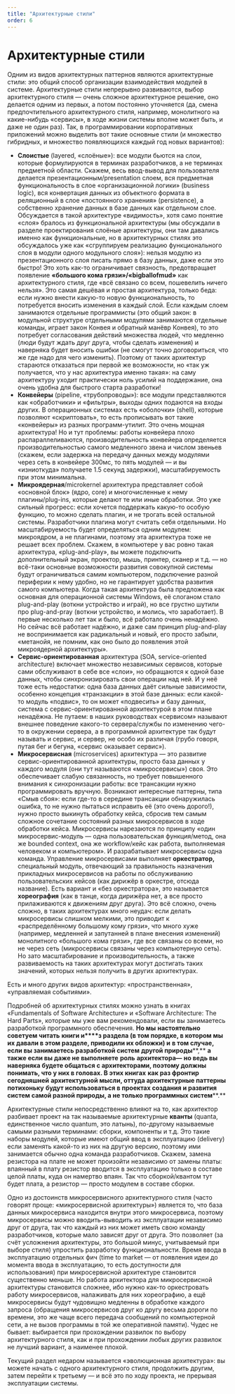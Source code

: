 ```yaml
---
title: "Архитектурные стили"
order: 6
---
```


# Архитектурные стили

Одним из видов архитектурных паттернов являются архитектурные стили: это общий способ организации взаимодействия модулей в системе. Архитектурные стили непрерывно развиваются, выбор архитектурного стиля — очень сложное архитектурное решение, оно делается одним из первых, а потом постоянно уточняется (да, смена предпочтительного архитектурного стиля, например, монолитного на какие-нибудь «сервисы», в ходе жизни системы вполне может быть, и даже не один раз). Так, в программировании корпоративных приложений можно выделить вот такие основные стили (и множество гибридных, и множество появляющихся каждый год новых вариантов):

* **Слоистые** (layered, «слоёные»): все модули бьются на слои, которые формулируются в терминах разработчиков, а не терминах предметной области. Скажем, весь ввод-вывод для пользователя делается презентационным/presentation слоем, вся предметная функциональность в слое «организационной логики» (business logic), вся конвертация данных из объектного формата в реляционный в слое «постоянного хранения» (persistence), а собственно хранение данных в базе данных как отдельном слое. Обсуждается в такой архитектуре «видимость», хотя само понятие «слоя» бралось из функциональной архитектуры (мы обсуждали в разделе проектирования слоёные архитектуры, они там давались именно как функциональные, но в архитектурных стилях это обсуждалось уже как «сгруппируем реализацию функционального слоя в модули одного модульного слоя»): нельзя модулю из презентационного слоя писать прямо в базу данных, даже если это быстро! Это хоть как-то ограничивает связность, предотвращает появление **«большого кома грязи»****/«****big****ball****of****mud****»** как архитектурного стиля, где «всё связано со всем, пошевелить ничего нельзя». Это самая дешёвая и простая архитектура, только беда: если нужно внести какую-то новую функциональность, то потребуется вносить изменения в каждый слой. Если каждым слоем занимаются отдельные программисты (это общий закон: в модульной структуре отдельными модулями занимаются отдельные команды, играет закон Конвея и обратный манёвр Конвея), то это потребует согласования действий множества людей, что медленно (люди будут ждать друг друга, чтобы сделать изменения) и наверняка будет вносить ошибки (не смогут точно договориться, что же где надо для чего изменить). Поэтому от таких архитектур стараются отказаться при первой же возможности, но «так уж получается, что у нас архитектура именно такая»: на саму архитектуру уходит практически ноль усилий на поддержание, она очень удобна для быстрого старта разработки!
* **Конвейеры** (pipeline, «трубопроводы»): все модули представляются как «обработчики» и «фильтры», выходы одних подаются на входы других. В операционных системах есть «оболочки» (shell), которые позволяют «скриптовать», то есть прописывать вот такие «конвейеры» из разных программ-утилит. Это очень мощная архитектура! Но и тут проблемы: работы конвейера плохо распараллеливаются, производительность конвейера определяется производительностью самого медленного звена и числом звеньев (скажем, если задержка на передачу данных между модулями через сеть в конвейере 300мс, то пять модулей — и вы «изниоткуда» получаете 1.5 секунд задержки), масштабируемость при этом минимальна.
* **Микроядерная**/microkernel архитектура представляет собой «основной блок» (ядро, core) и многочисленные к нему плагины/plug-ins, которые делают те или иные обработки. Это уже сильный прогресс: если хочется поддержать какую-то особую функцию, то можно сделать плагин, и не трогать всей остальной системы. Разработчики плагина могут считать себя отдельными. Но масштабируемость будет определяться одним модулем: микроядром, а не плагинами, поэтому эта архитектура тоже не решает всех проблем. Скажем, в компьютере у вас ровно такая архитектура, «plug-and-play», вы можете подключить дополнительный экран, проектор, мышь, принтер, сканер и т.д. — но всё-таки основные возможности развития совокупной системы будут ограничиваться самим компьютером, подключение разной периферии к нему удобно, но не гарантирует удобства развития самого компьютера. Когда такая архитектура была предложена как основная для операционной системы Windows, её слоганом стало plug-and-play (воткни устройство и играй), но все грустно шутили про plug-and-pray (воткни устройство, и молись, что заработает). В первые несколько лет так и было, всё работало очень ненадёжно. Но сейчас всё работает надёжно, и даже сам принцип plug-and-play не воспринимается как радикальный и новый, его просто забыли, «метанойя, не помним, как оно было до появления этой микроядерной архитектуры».
* **Сервис-ориентированная** архитектура (SOA, service-oriented architecture) включает множество независимых сервисов, которые сами обслуживают в себе все «слои», но обращаются к одной базе данных, чтобы синхронизировать свои операции над ней. И у неё тоже есть недостатки: одна база данных даёт сильные зависимости, особенно концепция «транзакции» в этой базе данных: если какой-то модуль «подвис», то он может «подвесить» и базу данных, система с сервис-ориентированной архитектурой в этом плане ненадёжна. Не путаем: в наших руководствах «сервисом» называют внешнее поведение какого-то сервера/службы по изменению чего-то в окружении сервера, а в программной архитектуре так будут называть и сервис, и сервер, не особо их различая (грубо говоря, путая бег и бегуна, «сервис оказывает сервис»).
* **Микросервисная** (microservices) архитектура — это развитие сервис-ориентированной архитектуры, просто база данных у каждого модуля (они тут называются «микросервисы») своя. Это обеспечивает слабую связанность, но требует повышенного внимания к синхронизации работы: все трансакции нужно программировать вручную. Возникают интересные паттерны, типа «Смыв сбоя»: если где-то в середине трансакции обнаружилась ошибка, то не нужно пытаться исправить её (это очень дорого!), нужно просто выкинуть обработку кейса, сбросив тем самым сложное сочетание состояний разных микросервисов в ходе обработки кейса. Микросервисы нарезаются по принципу «один микросервис-модуль — одна пользовательская функция/метод, она же bounded context, она же workflow/кейс как работа, выполняемая человеком и компьютером». И разрабатывает микросервисы одна команда. Управление микросервисами выполняет **оркестратор,** специальный модуль, отвечающий за правильность назначения прикладных микросервисов на работы по обслуживанию пользовательских кейсов (как дирижёр в оркестре, отсюда название). Есть вариант и «без оркестратора», это называется **хореография** (как в танце, когда дирижёра нет, а все просто прилаживаются к движениям друг друга). Это всё сложно, очень сложно, в таких архитектурах много неудач: если делать микросервисы слишком мелкими, это приводит к «распределённому большому кому грязи», что много хуже (например, медленней и запутанней в плане внесения изменений) монолитного «большого кома грязи», где все связаны со всеми, но не через сеть (микросервисы связаны через компьютерную сеть). Но зато масштабирование и производительность, а также развиваемость на таких архитектурах могут достигать таких значений, которых нельзя получить в других архитектурах.

Есть и много других видов архитектур: «пространственная», «управляемая событиями».

Подробней об архитектурных стилях можно узнать в книгах «Fundamentals of Software Architecture» и «Software Architecture: The Hard Parts», которые мы уже вам рекомендовали, если вы занимаетесь разработкой программного обеспечения. **Но мы** **настоятельно советуем читать** **книги и****з раздела (в том порядке, в котором мы их давали в этом разделе, приводили их обложки) и** **в том случае, если вы занимаетесь разработкой систем** **другой природы****,** **а также если вы даже не выполняете** **роль** **архитект****о****р****а****—** **но ведь вы наверняка будете общаться с архитекторами, поэтому должны понимать, что у них в головах. В этих книгах** **как раз фронтир** **сегодняшней** **архитектурной мысли, оттуда архитектурные паттерны потихоньку** **будут использоваться в проектах создания и развития** **систем самой разной природы, а не только программных систем****.**

Архитектурные стили непосредственно влияют на то, как архитектор разбивает проект на так называемые архитектурные **кванты** (quanta, единственное число quantum, это латынь), по-другому называемые самыми разными терминами: сборки, компоненты и т.д. Это такие наборы модулей, которые имеют общий ввод в эксплуатацию (delivery) если заменять какой-то из них на другую версию, поэтому ими занимается обычно одна команда разработчиков. Скажем, замена резистора на плате не может произойти независимо от замены платы: впаянный в плату резистор вводится в эксплуатацию только в составе целой платы, куда он намертво впаян. Так что сборкой/квантом тут будет плата, а резистор — просто модулем в составе сборки.

Одно из достоинств микросервисного архитектурного стиля (часто говорят проще: «микросервисной архитектуры») является то, что база данных микросервиса находится внутри этого микросервиса, поэтому микросервисы можно вводить-выводить из эксплуатации независимо друг от друга, так что каждый из них может иметь свою команду разработчиков, которые мало зависят друг от друга. Это позволяет (за счёт усложнения архитектуры, это большой минус, учитываемый при выборе стиля) упростить разработку функциональности. Время ввода в эксплуатацию отдельных фич (time to market — от появления идеи до момента ввода в эксплуатацию, то есть доступности для использования) при микросервисной архитектуре становится существенно меньше. Но работа архитектора для микросервисной архитектуры становится сложнее, ибо нужно как-то оркестровать работу микросервисов, налаживать для них хореографию, а ещё микросервисы будут чудовищно медленны в обработке каждого запроса (обращения микросервисов друг ко другу весьма дороги по времени, это же чаще всего передача сообщений по компьютерной сети, а не вызов программы в той же оперативной памяти). Чудес не бывает: выбирается при прохождении развилок по выбору архитектурного стиля, как и при прохождении любых других развилок не лучший вариант, а наименее плохой.

Текущий раздел недаром называется «эволюционная архитектура»: вы можете начать с одного архитектурного стиля, продолжить другим, затем перейти к третьему — и всё это по ходу проекта, не прерывая эксплуатации системы.